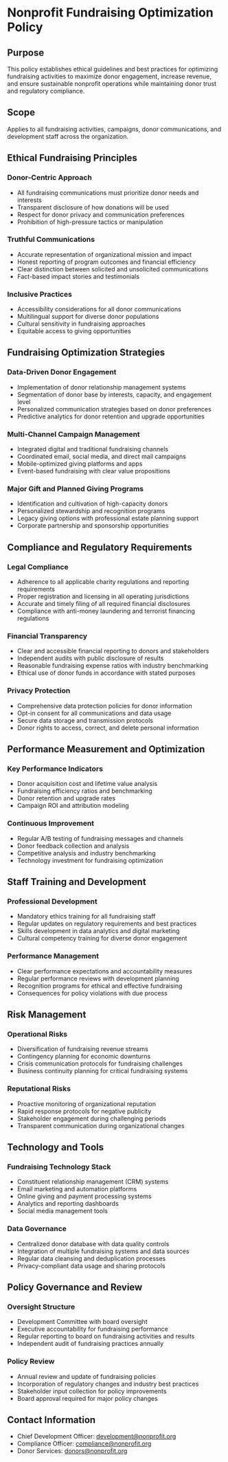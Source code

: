 # Nonprofit Fundraising Optimization Policy

## Purpose
This policy establishes ethical guidelines and best practices for optimizing fundraising activities to maximize donor engagement, increase revenue, and ensure sustainable nonprofit operations while maintaining donor trust and regulatory compliance.

## Scope
Applies to all fundraising activities, campaigns, donor communications, and development staff across the organization.

## Ethical Fundraising Principles

### Donor-Centric Approach
- All fundraising communications must prioritize donor needs and interests
- Transparent disclosure of how donations will be used
- Respect for donor privacy and communication preferences
- Prohibition of high-pressure tactics or manipulation

### Truthful Communications
- Accurate representation of organizational mission and impact
- Honest reporting of program outcomes and financial efficiency
- Clear distinction between solicited and unsolicited communications
- Fact-based impact stories and testimonials

### Inclusive Practices
- Accessibility considerations for all donor communications
- Multilingual support for diverse donor populations
- Cultural sensitivity in fundraising approaches
- Equitable access to giving opportunities

## Fundraising Optimization Strategies

### Data-Driven Donor Engagement
- Implementation of donor relationship management systems
- Segmentation of donor base by interests, capacity, and engagement level
- Personalized communication strategies based on donor preferences
- Predictive analytics for donor retention and upgrade opportunities

### Multi-Channel Campaign Management
- Integrated digital and traditional fundraising channels
- Coordinated email, social media, and direct mail campaigns
- Mobile-optimized giving platforms and apps
- Event-based fundraising with clear value propositions

### Major Gift and Planned Giving Programs
- Identification and cultivation of high-capacity donors
- Personalized stewardship and recognition programs
- Legacy giving options with professional estate planning support
- Corporate partnership and sponsorship opportunities

## Compliance and Regulatory Requirements

### Legal Compliance
- Adherence to all applicable charity regulations and reporting requirements
- Proper registration and licensing in all operating jurisdictions
- Accurate and timely filing of all required financial disclosures
- Compliance with anti-money laundering and terrorist financing regulations

### Financial Transparency
- Clear and accessible financial reporting to donors and stakeholders
- Independent audits with public disclosure of results
- Reasonable fundraising expense ratios with industry benchmarking
- Ethical use of donor funds in accordance with stated purposes

### Privacy Protection
- Comprehensive data protection policies for donor information
- Opt-in consent for all communications and data usage
- Secure data storage and transmission protocols
- Donor rights to access, correct, and delete personal information

## Performance Measurement and Optimization

### Key Performance Indicators
- Donor acquisition cost and lifetime value analysis
- Fundraising efficiency ratios and benchmarking
- Donor retention and upgrade rates
- Campaign ROI and attribution modeling

### Continuous Improvement
- Regular A/B testing of fundraising messages and channels
- Donor feedback collection and analysis
- Competitive analysis and industry benchmarking
- Technology investment for fundraising optimization

## Staff Training and Development

### Professional Development
- Mandatory ethics training for all fundraising staff
- Regular updates on regulatory requirements and best practices
- Skills development in data analytics and digital marketing
- Cultural competency training for diverse donor engagement

### Performance Management
- Clear performance expectations and accountability measures
- Regular performance reviews with development planning
- Recognition programs for ethical and effective fundraising
- Consequences for policy violations with due process

## Risk Management

### Operational Risks
- Diversification of fundraising revenue streams
- Contingency planning for economic downturns
- Crisis communication protocols for fundraising challenges
- Business continuity planning for critical fundraising systems

### Reputational Risks
- Proactive monitoring of organizational reputation
- Rapid response protocols for negative publicity
- Stakeholder engagement during challenging periods
- Transparent communication during organizational changes

## Technology and Tools

### Fundraising Technology Stack
- Constituent relationship management (CRM) systems
- Email marketing and automation platforms
- Online giving and payment processing systems
- Analytics and reporting dashboards
- Social media management tools

### Data Governance
- Centralized donor database with data quality controls
- Integration of multiple fundraising systems and data sources
- Regular data cleansing and deduplication processes
- Privacy-compliant data usage and sharing protocols

## Policy Governance and Review

### Oversight Structure
- Development Committee with board oversight
- Executive accountability for fundraising performance
- Regular reporting to board on fundraising activities and results
- Independent audit of fundraising practices annually

### Policy Review
- Annual review and update of fundraising policies
- Incorporation of regulatory changes and industry best practices
- Stakeholder input collection for policy improvements
- Board approval required for major policy changes

## Contact Information
- Chief Development Officer: development@nonprofit.org
- Compliance Officer: compliance@nonprofit.org
- Donor Services: donors@nonprofit.org